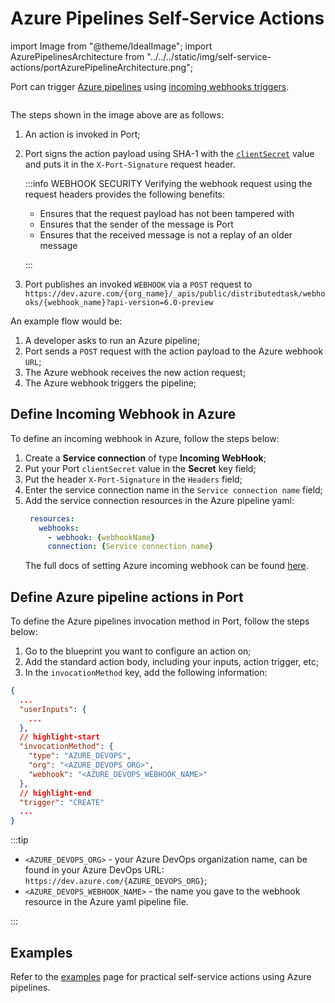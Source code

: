 # Azure Pipelines Self-Service Actions

import Image from "@theme/IdealImage";
import AzurePipelinesArchitecture from "../../../static/img/self-service-actions/portAzurePipelineArchitecture.png";

Port can trigger [Azure pipelines](https://azure.microsoft.com/en-us/products/devops/pipelines) using [incoming webhooks triggers](https://learn.microsoft.com/en-us/azure/devops/pipelines/process/resources?view=azure-devops&tabs=schema#define-a-webhooks-resource).

<Image img={AzurePipelinesArchitecture}></Image>

The steps shown in the image above are as follows:

1. An action is invoked in Port;
2. Port signs the action payload using SHA-1 with the [`clientSecret`](../../build-your-software-catalog/sync-data-to-catalog/api/api.md#find-your-port-credentials) value and puts it in the `X-Port-Signature` request header.

   :::info WEBHOOK SECURITY
   Verifying the webhook request using the request headers provides the following benefits:

   - Ensures that the request payload has not been tampered with
   - Ensures that the sender of the message is Port
   - Ensures that the received message is not a replay of an older message

   :::

3. Port publishes an invoked `WEBHOOK` via a `POST` request to `https://dev.azure.com/{org_name}/_apis/public/distributedtask/webhooks/{webhook_name}?api-version=6.0-preview`

An example flow would be:

1. A developer asks to run an Azure pipeline;
2. Port sends a `POST` request with the action payload to the Azure webhook `URL`;
3. The Azure webhook receives the new action request;
4. The Azure webhook triggers the pipeline;

## Define Incoming Webhook in Azure

To define an incoming webhook in Azure, follow the steps below:

1. Create a **Service connection** of type **Incoming WebHook**;
2. Put your Port `clientSecret` value in the **Secret** key field;
3. Put the header `X-Port-Signature` in the `Headers` field;
4. Enter the service connection name in the `Service connection name` field;
5. Add the service connection resources in the Azure pipeline yaml:
   ```yaml
    resources:
      webhooks:
        - webhook: {webhookName}
        connection: {Service connection name}
   ```
   The full docs of setting Azure incoming webhook can be found [here](https://learn.microsoft.com/en-us/azure/devops/pipelines/process/resources?view=azure-devops&tabs=schema#define-a-webhooks-resource).

## Define Azure pipeline actions in Port

To define the Azure pipelines invocation method in Port, follow the steps below:

1. Go to the blueprint you want to configure an action on;
2. Add the standard action body, including your inputs, action trigger, etc;
3. In the `invocationMethod` key, add the following information:

```json showLineNumbers
{
  ...
  "userInputs": {
    ...
  },
  // highlight-start
  "invocationMethod": {
    "type": "AZURE_DEVOPS",
    "org": "<AZURE_DEVOPS_ORG>",
    "webhook": "<AZURE_DEVOPS_WEBHOOK_NAME>"
  },
  // highlight-end
  "trigger": "CREATE"
  ...
}
```

:::tip

- `<AZURE_DEVOPS_ORG>` - your Azure DevOps organization name, can be found in your Azure DevOps URL: `https://dev.azure.com/{AZURE_DEVOPS_ORG}`;
- `<AZURE_DEVOPS_WEBHOOK_NAME>` - the name you gave to the webhook resource in the Azure yaml pipeline file.

:::

## Examples

Refer to the [examples](./examples/examples.md) page for practical self-service actions using Azure pipelines.
